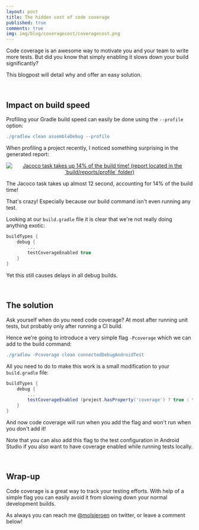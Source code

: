 ```yaml
---
layout: post
title: The hidden cost of code coverage
published: true
comments: true
img: img/blog/coveragecost/coveragecost.png
---
```

Code coverage is an awesome way to motivate you and your team to write more tests. But did you know that simply enabling it slows down your build significantly?

This blogpost will detail why and offer an easy solution.

<br>

## Impact on build speed
Profiling your Gradle build speed can easily be done using the `--profile` option:

```groovy
./gradlew clean assembleDebug --profile
```

When profiling a project recently, I noticed something surprising in the generated report:

<center><a href="{{ site.blogbaseurl }}img/blog/coveragecost/buildtime.png"><img src="{{ site.blogbaseurl }}img/blog/coveragecost/buildtime.png" alt="Jacoco task takes up 14% of the build time! (report located in the `build/reports/profile` folder)"></a></center>

The Jacoco task takes up almost 12 second, accounting for 14% of the build time!

That's crazy! Especially because our build command isn't even running any test.

Looking at our `build.gradle` file it is clear that we're not really doing anything exotic:

```groovy
buildTypes {
    debug {
        ...
        testCoverageEnabled true
    }
}
```

Yet this still causes delays in all debug builds.

<br>

## The solution
Ask yourself when do you need code coverage? At most after running unit tests, but probably only after running a CI build.

Hence we're going to introduce a very simple flag `-Pcoverage` which we can add to the build command:

```groovy
./gradlew -Pcoverage clean connectedDebugAndroidTest
```

All you need to do to make this work is a small modification to your `build.gradle` file:

```groovy
buildTypes {
    debug {
        ...
        testCoverageEnabled (project.hasProperty('coverage') ? true : false)
    }
}
```

And now code coverage will run when you add the flag and won't run when you don't add it!

>
Note that you can also add this flag to the test configuration in Android Studio if you also want to have coverage enabled while running tests locally.

<br>

## Wrap-up
Code coverage is a great way to track your testing efforts. With help of a simple flag you can easily avoid it from slowing down your normal development builds.

As always you can reach me [@molsjeroen](https://twitter.com/molsjeroen) on twitter, or leave a comment below!
